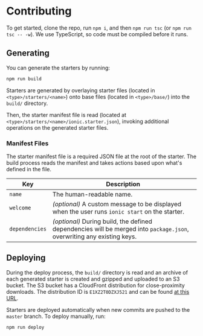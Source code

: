 # Contributing

To get started, clone the repo, run `npm i`, and then `npm run tsc` (or `npm run
tsc -- -w`). We use TypeScript, so code must be compiled before it runs.

## Generating

You can generate the starters by running:

```bash
npm run build
```

Starters are generated by overlaying starter files (located in
`<type>/starters/<name>`) onto base files (located in `<type>/base/`) into the
`build/` directory.

Then, the starter manifest file is read (located at
`<type>/starters/<name>/ionic.starter.json`), invoking additional operations on
the generated starter files.

### Manifest Files

The starter manifest file is a required JSON file at the root of the starter.
The build process reads the manifest and takes actions based upon what's defined
in the file.

| Key            | Description
|----------------|-------------
| `name`         | The human-readable name.
| `welcome`      | _(optional)_ A custom message to be displayed when the user runs `ionic start` on the starter.
| `dependencies` | _(optional)_ During build, the defined dependencies will be merged into `package.json`, overwriting any existing keys.

## Deploying

During the deploy process, the `build/` directory is read and an archive of each
generated starter is created and gzipped and uploaded to an S3 bucket. The S3
bucket has a CloudFront distribution for close-proximity downloads. The
distribution ID is `E1XZ2T0DZXJ521` and can be found [at this
URL](https://d2ql0qc7j8u4b2.cloudfront.net).

Starters are deployed automatically when new commits are pushed to the `master`
branch. To deploy manually, run:

```bash
npm run deploy
```
